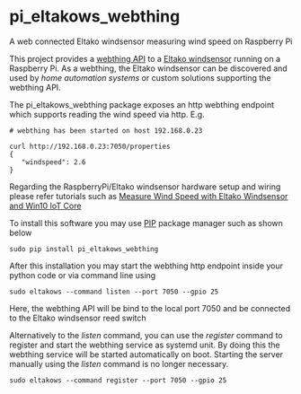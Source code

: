 # pi_eltakows_webthing
A web connected Eltako windsensor measuring wind speed on Raspberry Pi

This project provides a [webthing API](https://iot.mozilla.org/wot/) to a [Eltako windsensor](https://www.eltako.com/fileadmin/downloads/en/_datasheets/Datasheet_WS.pdf) 
running on a Raspberry Pi. As a webthing, the Eltako windsensor can be discovered and used by 
*home automation systems* or custom solutions supporting the webthing API.  

The pi_eltakows_webthing package exposes an http webthing endpoint which supports reading the wind speed via http. E.g. 
```
# webthing has been started on host 192.168.0.23

curl http://192.168.0.23:7050/properties 
{
   "windspeed": 2.6
}
```

Regarding the RaspberryPi/Eltako windsensor hardware setup and wiring please refer tutorials such as [Measure Wind Speed with Eltako Windsensor and Win10 IoT Core](https://www.hackster.io/daniel-kreuzhofer/measure-wind-speed-with-eltako-windsensor-and-win10-iot-core-e1e42a)

To install this software you may use [PIP](https://realpython.com/what-is-pip/) package manager such as shown below
```
sudo pip install pi_eltakows_webthing
```

After this installation you may start the webthing http endpoint inside your python code or via command line using
```
sudo eltakows --command listen --port 7050 --gpio 25
```
Here, the webthing API will be bind to the local port 7050 and be connected to the Eltako windsensor reed switch

Alternatively to the *listen* command, you can use the *register* command to register and start the webthing service as systemd unit. 
By doing this the webthing service will be started automatically on boot. Starting the server manually using the *listen* command is no longer necessary. 
```
sudo eltakows --command register --port 7050 --gpio 25
```  





